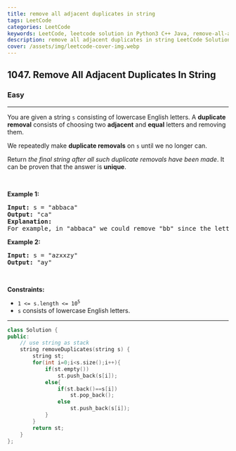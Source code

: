 ```yaml
---
title: remove all adjacent duplicates in string
tags: LeetCode
categories: LeetCode
keywords: LeetCode, leetcode solution in Python3 C++ Java, remove-all-adjacent-duplicates-in-string solution
description: remove all adjacent duplicates in string LeetCode Solution Explained
cover: /assets/img/leetcode-cover-img.webp
---
```



<h2>1047. Remove All Adjacent Duplicates In String</h2><h3>Easy</h3><hr><div><p>You are given a string <code>s</code> consisting of lowercase English letters. A <strong>duplicate removal</strong> consists of choosing two <strong>adjacent</strong> and <strong>equal</strong> letters and removing them.</p>

<p>We repeatedly make <strong>duplicate removals</strong> on <code>s</code> until we no longer can.</p>

<p>Return <em>the final string after all such duplicate removals have been made</em>. It can be proven that the answer is <strong>unique</strong>.</p>

<p>&nbsp;</p>
<p><strong>Example 1:</strong></p>

<pre><strong>Input:</strong> s = "abbaca"
<strong>Output:</strong> "ca"
<strong>Explanation:</strong> 
For example, in "abbaca" we could remove "bb" since the letters are adjacent and equal, and this is the only possible move.  The result of this move is that the string is "aaca", of which only "aa" is possible, so the final string is "ca".
</pre>

<p><strong>Example 2:</strong></p>

<pre><strong>Input:</strong> s = "azxxzy"
<strong>Output:</strong> "ay"
</pre>

<p>&nbsp;</p>
<p><strong>Constraints:</strong></p>

<ul>
	<li><code>1 &lt;= s.length &lt;= 10<sup>5</sup></code></li>
	<li><code>s</code> consists of lowercase English letters.</li>
</ul>
</div>

---




```cpp
class Solution {
public:
    // use string as stack
    string removeDuplicates(string s) {
        string st;
        for(int i=0;i<s.size();i++){
            if(st.empty())
                st.push_back(s[i]);
            else{
                if(st.back()==s[i])
                    st.pop_back();
                else
                    st.push_back(s[i]);
            }
        }
        return st;
    }
};
```
